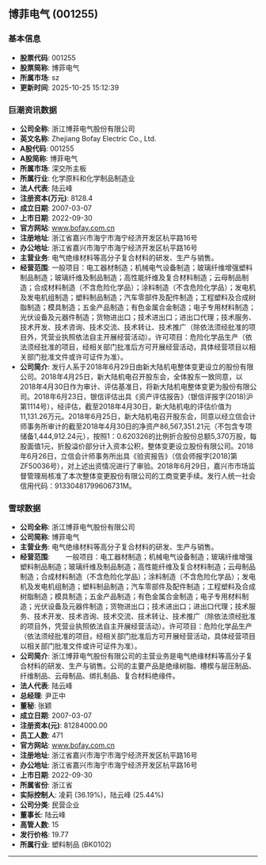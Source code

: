 ## 博菲电气 (001255)

### 基本信息

- **股票代码**: 001255
- **股票简称**: 博菲电气
- **所属市场**: sz
- **更新时间**: 2025-10-25 15:12:39

### 巨潮资讯数据

- **公司全称**: 浙江博菲电气股份有限公司
- **英文名称**: Zhejiang Bofay Electric Co., Ltd.
- **A股代码**: 001255
- **A股简称**: 博菲电气
- **所属市场**: 深交所主板
- **所属行业**: 化学原料和化学制品制造业
- **法人代表**: 陆云峰
- **注册资本(万元)**: 8128.4
- **成立日期**: 2007-03-07
- **上市日期**: 2022-09-30
- **官方网站**: www.bofay.com.cn
- **注册地址**: 浙江省嘉兴市海宁市海宁经济开发区杭平路16号
- **办公地址**: 浙江省嘉兴市海宁市海宁经济开发区杭平路16号
- **主营业务**: 电气绝缘材料等高分子复合材料的研发、生产与销售。
- **经营范围**: 一般项目：电工器材制造；机械电气设备制造；玻璃纤维增强塑料制品制造；玻璃纤维及制品制造；高性能纤维及复合材料制造；云母制品制造；合成材料制造（不含危险化学品）；涂料制造（不含危险化学品）；发电机及发电机组制造；塑料制品制造；汽车零部件及配件制造；工程塑料及合成树脂制造；模具制造；五金产品制造；有色金属合金制造；电子专用材料制造；光伏设备及元器件制造；货物进出口；技术进出口；进出口代理；技术服务、技术开发、技术咨询、技术交流、技术转让、技术推广（除依法须经批准的项目外，凭营业执照依法自主开展经营活动）。许可项目：危险化学品生产（依法须经批准的项目，经相关部门批准后方可开展经营活动，具体经营项目以相关部门批准文件或许可证件为准）。
- **公司简介**: 发行人系于2018年6月29日由新大陆机电整体变更设立的股份有限公司。2018年4月25日，新大陆机电召开股东会，全体股东一致同意，以2018年4月30日作为审计、评估基准日，将新大陆机电整体变更为股份有限公司。2018年6月23日，银信评估出具《资产评估报告》（银信评报字(2018)沪第1114号），经评估，截至2018年4月30日，新大陆机电的评估价值为11,131.26万元。2018年6月25日，新大陆机电召开股东会，同意以经立信会计师事务所审计的截至2018年4月30日的净资产86,567,351.21元（不包含专项储备1,444,912.24元），按照1：0.620326的比例折合股份总额5,370万股，每股面值1元，折股溢价部分计入资本公积，整体变更设立股份有限公司。2018年6月26日，立信会计师事务所出具《验资报告》（信会师报字[2018]第ZF50036号），对上述出资情况进行了审验。2018年6月29日，嘉兴市市场监督管理局核准了本次整体变更股份有限公司的工商变更手续。发行人统一社会信用代码：91330481799606731M。

### 雪球数据

- **公司全称**: 浙江博菲电气股份有限公司
- **公司简称**: 博菲电气
- **主营业务**: 电气绝缘材料等高分子复合材料的研发、生产与销售。
- **经营范围**: 　　一般项目：电工器材制造；机械电气设备制造；玻璃纤维增强塑料制品制造；玻璃纤维及制品制造；高性能纤维及复合材料制造；云母制品制造；合成材料制造（不含危险化学品）；涂料制造（不含危险化学品）；发电机及发电机组制造；塑料制品制造；汽车零部件及配件制造；工程塑料及合成树脂制造；模具制造；五金产品制造；有色金属合金制造；电子专用材料制造；光伏设备及元器件制造；货物进出口；技术进出口；进出口代理；技术服务、技术开发、技术咨询、技术交流、技术转让、技术推广（除依法须经批准的项目外，凭营业执照依法自主开展经营活动）。许可项目：危险化学品生产（依法须经批准的项目，经相关部门批准后方可开展经营活动，具体经营项目以相关部门批准文件或许可证件为准）。
- **公司简介**: 浙江博菲电气股份有限公司的主营业务是电气绝缘材料等高分子复合材料的研发、生产与销售。公司的主要产品是绝缘树脂、槽楔与层压制品、纤维制品、云母制品、绑扎制品、复合材料绝缘件。
- **法人代表**: 陆云峰
- **总经理**: 尹正中
- **董秘**: 张颖
- **成立日期**: 2007-03-07
- **注册资本(元)**: 81284000.00
- **员工人数**: 471
- **官方网站**: www.bofay.com.cn
- **注册地址**: 浙江省嘉兴市海宁市海宁经济开发区杭平路16号
- **办公地址**: 浙江省嘉兴市海宁市海宁经济开发区杭平路16号
- **上市日期**: 2022-09-30
- **所属省份**: 浙江省
- **实际控制人**: 凌莉 (36.19%)，陆云峰 (25.44%)
- **公司分类**: 民营企业
- **董事长**: 陆云峰
- **高管人数**: 15
- **发行价格**: 19.77
- **所属行业**: 塑料制品 (BK0102)

---